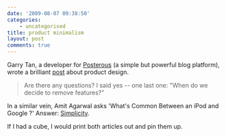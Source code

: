 ```yaml
---
date: '2009-08-07 09:38:50'
categories:
    - uncategorised
title: product minimalism
layout: post
comments: true
---
```


Garry Tan, a developer for [Posterous](http://posterous.com/) (a simple
but powerful blog platform), wrote a brilliant
[post](http://garry.posterous.com/practicing-product-minimalism) about
product design.

> Are there any questions? I said yes -- one last one: "When do we
> decide to remove features?"

In a similar vein, Amit Agarwal asks 'What's Common Between an iPod and
Google ?' Answer:
[Simplicity](http://www.labnol.org/internet/marvel-of-simplicity/9357/).

If I had a cube, I would print both articles out and pin them up.
